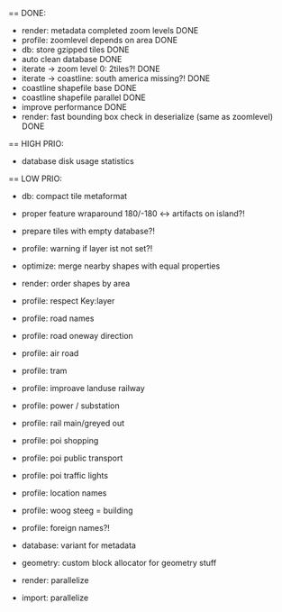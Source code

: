 == DONE:
- render: metadata completed zoom levels DONE
- profile: zoomlevel depends on area DONE
- db: store gzipped tiles DONE
- auto clean database DONE
- iterate -> zoom level 0: 2tiles?! DONE
- iterate -> coastline: south america missing?! DONE
- coastline shapefile base DONE
- coastline shapefile parallel DONE
- improve performance DONE
- render: fast bounding box check in deserialize (same as zoomlevel) DONE

== HIGH PRIO:
- database disk usage statistics

== LOW PRIO:
- db: compact tile metaformat

- proper feature wraparound 180/-180 <-> artifacts on island?!
- prepare tiles with empty database?!

- profile: warning if layer ist not set?!

- optimize: merge nearby shapes with equal properties

- render: order shapes by area
- profile: respect Key:layer
- profile: road names
- profile: road oneway direction
- profile: air road
- profile: tram

- profile: improave landuse railway
- profile: power / substation
- profile: rail main/greyed out


- profile: poi shopping
- profile: poi public transport
- profile: poi traffic lights
- profile: location names
- profile: woog steeg = building
- profile: foreign names?!

- database: variant for metadata
- geometry: custom block allocator for geometry stuff
- render: parallelize
- import: parallelize
